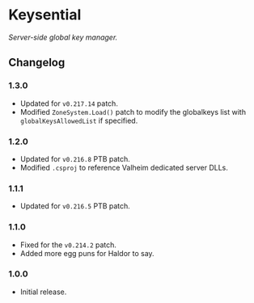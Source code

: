 # Keysential

*Server-side global key manager.*

## Changelog

### 1.3.0

  * Updated for `v0.217.14` patch.
  * Modified `ZoneSystem.Load()` patch to modify the globalkeys list with `globalKeysAllowedList` if specified.

### 1.2.0

  * Updated for `v0.216.8` PTB patch.
  * Modified `.csproj` to reference Valheim dedicated server DLLs.

### 1.1.1

  * Updated for `v0.216.5` PTB patch.

### 1.1.0

  * Fixed for the `v0.214.2` patch.
  * Added more egg puns for Haldor to say.

### 1.0.0

  * Initial release.